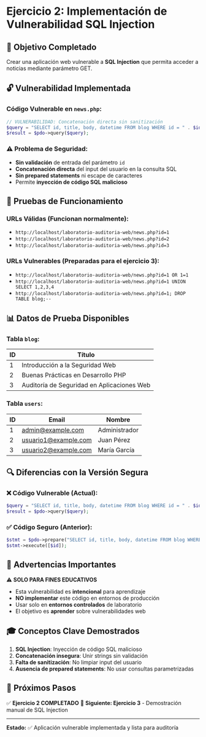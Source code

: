 # Ejercicio 2: Implementación de Vulnerabilidad SQL Injection

## 🎯 Objetivo Completado
Crear una aplicación web vulnerable a **SQL Injection** que permita acceder a noticias mediante parámetro GET.

## 🔓 Vulnerabilidad Implementada

### Código Vulnerable en `news.php`:
```php
// VULNERABILIDAD: Concatenación directa sin sanitización
$query = "SELECT id, title, body, datetime FROM blog WHERE id = " . $id;
$result = $pdo->query($query);
```

### ⚠️ Problema de Seguridad:
- **Sin validación** de entrada del parámetro `id`
- **Concatenación directa** del input del usuario en la consulta SQL
- **Sin prepared statements** ni escape de caracteres
- Permite **inyección de código SQL malicioso**

## 🧪 Pruebas de Funcionamiento

### URLs Válidas (Funcionan normalmente):
- `http://localhost/laboratorio-auditoria-web/news.php?id=1`
- `http://localhost/laboratorio-auditoria-web/news.php?id=2`  
- `http://localhost/laboratorio-auditoria-web/news.php?id=3`

### URLs Vulnerables (Preparadas para el ejercicio 3):
- `http://localhost/laboratorio-auditoria-web/news.php?id=1 OR 1=1`
- `http://localhost/laboratorio-auditoria-web/news.php?id=1 UNION SELECT 1,2,3,4`
- `http://localhost/laboratorio-auditoria-web/news.php?id=1; DROP TABLE blog;--`

## 📊 Datos de Prueba Disponibles

### Tabla `blog`:
| ID | Título |
|----|---------|
| 1  | Introducción a la Seguridad Web |
| 2  | Buenas Prácticas en Desarrollo PHP |
| 3  | Auditoría de Seguridad en Aplicaciones Web |

### Tabla `users`:
| ID | Email | Nombre |
|----|-------|---------|
| 1  | admin@example.com | Administrador |
| 2  | usuario1@example.com | Juan Pérez |
| 3  | usuario2@example.com | María García |

## 🔍 Diferencias con la Versión Segura

### ❌ Código Vulnerable (Actual):
```php
$query = "SELECT id, title, body, datetime FROM blog WHERE id = " . $id;
$result = $pdo->query($query);
```

### ✅ Código Seguro (Anterior):
```php
$stmt = $pdo->prepare("SELECT id, title, body, datetime FROM blog WHERE id = ?");
$stmt->execute([$id]);
```

## 🚨 Advertencias Importantes

⚠️ **SOLO PARA FINES EDUCATIVOS**
- Esta vulnerabilidad es **intencional** para aprendizaje
- **NO implementar** este código en entornos de producción
- Usar solo en **entornos controlados** de laboratorio
- El objetivo es **aprender** sobre vulnerabilidades web

## 🎓 Conceptos Clave Demostrados

1. **SQL Injection**: Inyección de código SQL malicioso
2. **Concatenación insegura**: Unir strings sin validación
3. **Falta de sanitización**: No limpiar input del usuario
4. **Ausencia de prepared statements**: No usar consultas parametrizadas

## 📝 Próximos Pasos

✅ **Ejercicio 2 COMPLETADO**
🔄 **Siguiente: Ejercicio 3** - Demostración manual de SQL Injection

---
**Estado:** ✅ Aplicación vulnerable implementada y lista para auditoría
